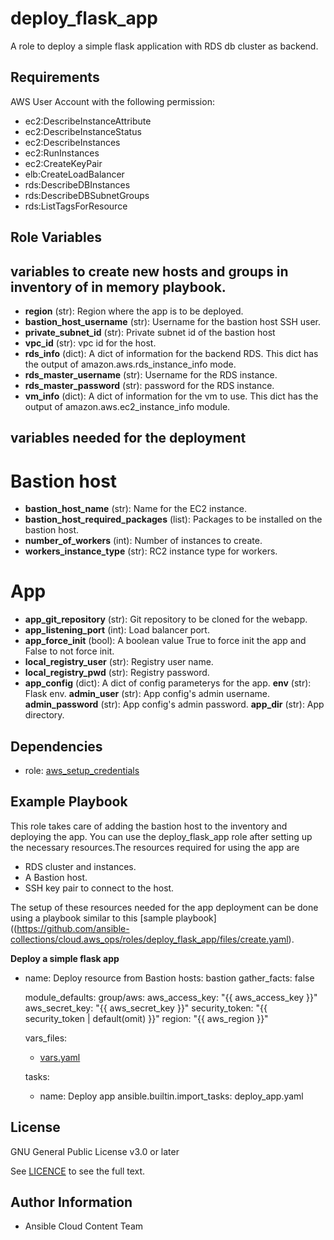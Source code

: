deploy_flask_app
==================

A role to deploy a simple flask application with RDS db cluster as backend.

Requirements
------------

AWS User Account with the following permission:

* ec2:DescribeInstanceAttribute
* ec2:DescribeInstanceStatus
* ec2:DescribeInstances
* ec2:RunInstances
* ec2:CreateKeyPair
* elb:CreateLoadBalancer
* rds:DescribeDBInstances
* rds:DescribeDBSubnetGroups
* rds:ListTagsForResource

Role Variables
--------------

## variables to create new hosts and groups in inventory of in memory playbook.

* **region** (str): Region where the app is to be deployed.
* **bastion_host_username** (str): Username for the bastion host SSH user.
* **private_subnet_id** (str): Private subnet id of the bastion host
* **vpc_id** (str): vpc id for the host.
* **rds_info** (dict): A dict of information for the backend RDS. This dict has the output of amazon.aws.rds_instance_info mode.
* **rds_master_username** (str): Username for the RDS instance.
* **rds_master_password** (str): password for the RDS instance.
* **vm_info** (dict): A dict of information for the vm to use. This dict has the output of amazon.aws.ec2_instance_info module.

## variables needed for the deployment

# Bastion host
* **bastion_host_name** (str): Name for the EC2 instance.
* **bastion_host_required_packages** (list): Packages to be installed on the bastion host.
* **number_of_workers** (int): Number of instances to create.
* **workers_instance_type** (str): RC2 instance type for workers.

# App
* **app_git_repository** (str): Git repository to be cloned for the webapp.
* **app_listening_port** (int): Load balancer port.
* **app_force_init** (bool): A boolean value True to force init the app and False to not force init.
* **local_registry_user** (str): Registry user name.
* **local_registry_pwd** (str): Registry password.
* **app_config** (dict): A dict of config parameterys for the app.
    **env** (str): Flask env.
    **admin_user** (str): App config's admin username.
    **admin_password** (str): App config's admin password.
    **app_dir** (str): App directory.

Dependencies
------------

- role: [aws_setup_credentials](../aws_setup_credentials/README.md)

Example Playbook
----------------

This role takes care of adding the bastion host to the inventory and deploying the app. You can use the deploy_flask_app role after setting up the necessary resources.The resources required for using the app are

* RDS cluster and instances.
* A Bastion host.
* SSH key pair to connect to the host.

The setup of these resources needed for the app deployment can be done using a playbook similar to this [sample playbook]((https://github.com/ansible-collections/cloud.aws_ops/roles/deploy_flask_app/files/create.yaml).

**Deploy a simple flask app**

- name: Deploy resource from Bastion
  hosts: bastion
  gather_facts: false

  module_defaults:
    group/aws:
      aws_access_key: "{{ aws_access_key }}"
      aws_secret_key: "{{ aws_secret_key }}"
      security_token: "{{ security_token | default(omit) }}"
      region: "{{ aws_region }}"

  vars_files:
    - [vars.yaml](https://github.com/ansible-collections/cloud.aws_ops/roles/deploy_flask_app/files/vars/main.yaml)

  tasks:
    - name: Deploy app
      ansible.builtin.import_tasks: deploy_app.yaml

License
-------

GNU General Public License v3.0 or later

See [LICENCE](https://github.com/ansible-collections/cloud.aws_ops/blob/main/LICENSE) to see the full text.

Author Information
------------------

- Ansible Cloud Content Team
